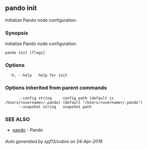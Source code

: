 ## pando init

Initialize Pando node configuration.

### Synopsis

Initialize Pando node configuration.

```
pando init [flags]
```

### Options

```
  -h, --help   help for init
```

### Options inherited from parent commands

```
      --config string     config path (default is /Users/<username>/.pando) (default "/Users/<username>/.pando")
      --snapshot string   snapshot path
```

### SEE ALSO

* [pando](pando.md)	 - Pando

###### Auto generated by spf13/cobra on 24-Apr-2019
